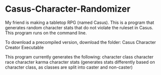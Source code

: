 # Casus-Character-Randomizer
My friend is making a tabletop RPG (named Casus). This is a program that generates random character stats that do not violate the ruleset in Casus.
This program runs on the command line.

To download a precompiled version, download the folder: Casus Character Creator Executable

This program currently generates the following:
character class
character race
character karma
character stats (generates stats differently based on character class, as classes are split into caster and non-caster)
